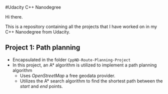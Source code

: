 #Udacity C++ Nanodegree

Hi there.

This is a repository containing all the projects that I have worked on in my C++ Nanodegree from Udacity.

## Project 1: Path planning
* Encapsulated in the folder `CppND-Route-Planning-Project`
* In this project, an A* algorithm is utilized to implement a path planning algorithm
    * Uses *OpenStreetMap* a free geodata provider.
    * Utilizes the A* search algorithm to find the shortest path between the *start* and *end* points.
